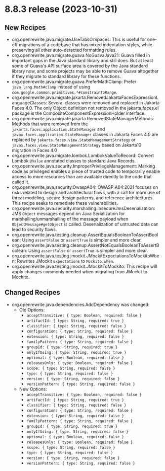 # 8.8.3 release (2023-10-31)

## New Recipes

* org.openrewrite.java.migrate.UseTabsOrSpaces: This is useful for one-off migrations of a codebase that has mixed indentation styles, while preserving all other auto-detected formatting rules. 
* org.openrewrite.java.migrate.guava.NoGuavaJava21: Guava filled in important gaps in the Java standard library and still does. But at least some of Guava's API surface area is covered by the Java standard library now, and some projects may be able to remove Guava altogether if they migrate to standard library for these functions. 
* org.openrewrite.java.migrate.guava.PreferMathClamp: Prefer `java.lang.Math#clamp` instead of using `com.google.common.primitives.*#constrainToRange`. 
* org.openrewrite.java.migrate.jakarta.RemovedJakartaFacesExpressionLanguageClasses: Several classes were removed and replaced in Jakarta Faces 4.0. The only Object definition not removed in the jakarta.faces.el package is the CompositeComponentExpressionHolder interface. 
* org.openrewrite.java.migrate.jakarta.RemovedStateManagerMethods: Methods that were removed from the `jakarta.faces.application.StateManager` and `javax.faces.application.StateManager` classes in Jakarta Faces 4.0 are replaced by `jakarta.faces.view.StateManagementStrategy` or `javax.faces.view.StateManagementStrategy` based on Jakarta10 migration in Faces 4.0 
* org.openrewrite.java.migrate.lombok.LombokValueToRecord: Convert Lombok `@Value` annotated classes to standard Java Records. 
* org.openrewrite.java.security.ImproperPrivilegeManagement: Marking code as privileged enables a piece of trusted code to temporarily enable access to more resources than are available directly to the code that called it. 
* org.openrewrite.java.security.OwaspA04: OWASP A04:2021 focuses on risks related to design and architectural flaws,  with a call for more use of threat modeling, secure design patterns, and reference architectures. This recipe seeks to remediate these vulnerabilities. 
* org.openrewrite.java.security.marshalling.InsecureJmsDeserialization: JMS `Object` messages depend on Java Serialization for marshalling/unmarshalling of the message payload when `ObjectMessage#getObject` is called. Deserialization of untrusted data can lead to security flaws. 
* org.openrewrite.java.testing.cleanup.AssertEqualsBooleanToAssertBoolean: Using `assertFalse` or `assertTrue` is simpler and more clear. 
* org.openrewrite.java.testing.cleanup.AssertNotEqualsBooleanToAssertBoolean: Using `assertFalse` or `assertTrue` is simpler and more clear. 
* org.openrewrite.java.testing.jmockit.JMockitExpectationsToMockitoWhen: Rewrites JMockit `Expectations` to `Mockito.when`. 
* org.openrewrite.java.testing.jmockit.JMockitToMockito: This recipe will apply changes commonly needed when migrating from JMockit to Mockito. 

## Changed Recipes

* org.openrewrite.java.dependencies.AddDependency was changed:
  * Old Options:
    * `acceptTransitive: { type: Boolean, required: false }`
    * `artifactId: { type: String, required: true }`
    * `classifier: { type: String, required: false }`
    * `configuration: { type: String, required: false }`
    * `extension: { type: String, required: false }`
    * `familyPattern: { type: String, required: false }`
    * `groupId: { type: String, required: true }`
    * `onlyIfUsing: { type: String, required: true }`
    * `optional: { type: Boolean, required: false }`
    * `releasesOnly: { type: Boolean, required: false }`
    * `scope: { type: String, required: false }`
    * `type: { type: String, required: false }`
    * `version: { type: String, required: false }`
    * `versionPattern: { type: String, required: false }`
  * New Options:
    * `acceptTransitive: { type: Boolean, required: false }`
    * `artifactId: { type: String, required: true }`
    * `classifier: { type: String, required: false }`
    * `configuration: { type: String, required: false }`
    * `extension: { type: String, required: false }`
    * `familyPattern: { type: String, required: false }`
    * `groupId: { type: String, required: true }`
    * `onlyIfUsing: { type: String, required: false }`
    * `optional: { type: Boolean, required: false }`
    * `releasesOnly: { type: Boolean, required: false }`
    * `scope: { type: String, required: false }`
    * `type: { type: String, required: false }`
    * `version: { type: String, required: false }`
    * `versionPattern: { type: String, required: false }`